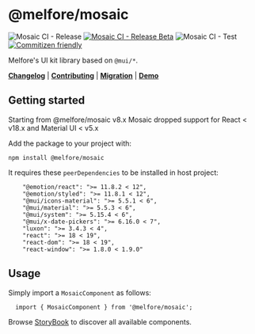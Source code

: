 # @melfore/mosaic

 ![Mosaic CI - Release](https://github.com/melfore/mosaic/workflows/Mosaic%20CI%20-%20Release/badge.svg) [![Mosaic CI - Release Beta](https://github.com/melfore/mosaic/actions/workflows/release-beta.yml/badge.svg)](https://github.com/melfore/mosaic/actions/workflows/release-beta.yml) ![Mosaic CI - Test](https://github.com/melfore/mosaic/workflows/Mosaic%20CI%20-%20Test/badge.svg) [![Commitizen friendly](https://img.shields.io/badge/commitizen-friendly-brightgreen.svg)](http://commitizen.github.io/cz-cli/)

Melfore's UI kit library based on `@mui/*`.

 <a href="https://github.com/melfore/mosaic/blob/master/CHANGELOG.md" target="_blank">**Changelog**</a> | <a href="https://github.com/melfore/mosaic/blob/master/CONTRIBUTING.md" target="_blank">**Contributing**</a> | <a href="https://github.com/melfore/mosaic/blob/master/MIGRATION.md" target="_blank">**Migration**</a> | <a href="https://melfore.github.io/mosaic/latest/" target="_blank">**Demo**</a>

## Getting started

Starting from @melfore/mosaic v8.x Mosaic dropped support for React < v18.x and Material UI < v5.x

Add the package to your project with:

`npm install @melfore/mosaic`

It requires these `peerDependencies` to be installed in host project:

```
    "@emotion/react": ">= 11.8.2 < 12",
    "@emotion/styled": ">= 11.8.1 < 12",
    "@mui/icons-material": ">= 5.5.1 < 6",
    "@mui/material": ">= 5.5.3 < 6",
    "@mui/system": ">= 5.15.4 < 6",
    "@mui/x-date-pickers": ">= 6.16.0 < 7",
    "luxon": ">= 3.4.3 < 4",
    "react": ">= 18 < 19",
    "react-dom": ">= 18 < 19",
    "react-window": ">= 1.8.0 < 1.9.0"
```

## Usage

Simply import a `MosaicComponent` as follows:

```
  import { MosaicComponent } from '@melfore/mosaic';
```

Browse <a href="https://melfore.github.io/mosaic/latest/" target="_blank">StoryBook</a> to discover all available components.
